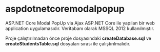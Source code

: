 # aspdotnetcoremodalpopup

ASP.NET Core Modal PopUp via Ajax 
ASP.NET Core ile yapılan bir web application uygulamasıdır.
Veritabanı olarak MSSQL 2012 kullanılmıştır.

Proje çalıştırılmadan önce proje dosyasındaki **createDatabase.sql** ve **createStudentsTable.sql** 
dosyaları sırası ile çalıştırılmalıdır.
